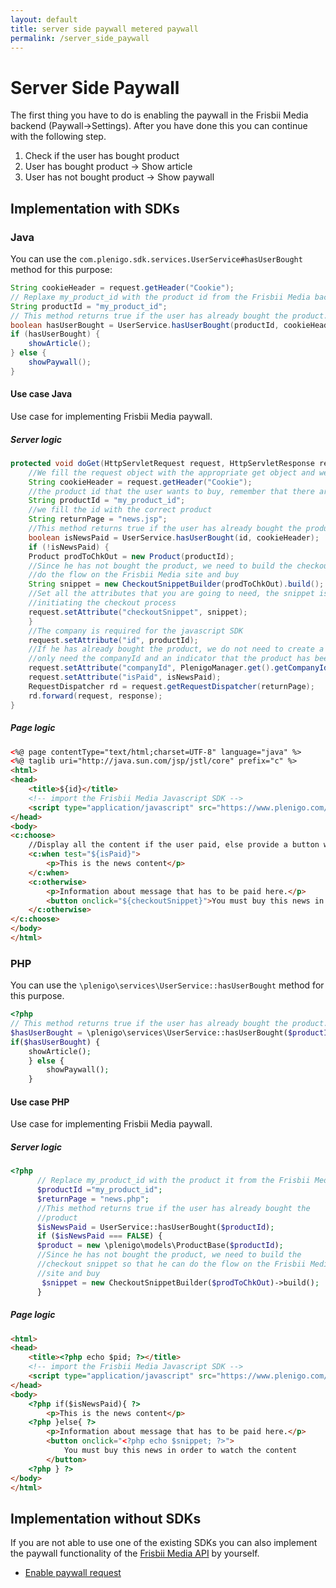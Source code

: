 ```yaml
---
layout: default
title: server side paywall metered paywall
permalink: /server_side_paywall
---
```

# Server Side Paywall

The first thing you have to do is enabling the paywall in the Frisbii Media backend (Paywall->Settings).
After you have done this you can continue with the following step.

1. Check if the user has bought product
2. User has bought product -> Show article
3. User has not bought product -> Show paywall 

## Implementation with SDKs

### Java

You can use the `com.plenigo.sdk.services.UserService#hasUserBought` method for this purpose:
```java
String cookieHeader = request.getHeader("Cookie");
// Replaxe my_product_id with the product id from the Frisbii Media backend
String productId = "my_product_id";
// This method returns true if the user has already bought the product.
boolean hasUserBought = UserService.hasUserBought(productId, cookieHeader);
if (hasUserBought) {
    showArticle();
} else {
    showPaywall();
}
```

#### Use case Java

Use case for implementing Frisbii Media paywall.

##### Server logic

```java
protected void doGet(HttpServletRequest request, HttpServletResponse response) throws ServletException, IOException {
    //We fill the request object with the appropriate get object and we get the Cookie header this way
    String cookieHeader = request.getHeader("Cookie");
    //the product id that the user wants to buy, remember that there are limits for the amount of characters
    String productId = "my_product_id"; 
    //we fill the id with the correct product
    String returnPage = "news.jsp";    
    //This method returns true if the user has already bought the product.
    boolean isNewsPaid = UserService.hasUserBought(id, cookieHeader);
    if (!isNewsPaid) {
    Product prodToChkOut = new Product(productId);
    //Since he has not bought the product, we need to build the checkout snippet so that he can
    //do the flow on the Frisbii Media site and buy
    String snippet = new CheckoutSnippetBuilder(prodToChkOut).build();
    //Set all the attributes that you are going to need, the snippet is a url that opens a dialog
    //initiating the checkout process
    request.setAttribute("checkoutSnippet", snippet);
    }
    //The company is required for the javascript SDK
    request.setAttribute("id", productId);
    //If he has already bought the product, we do not need to create a checkout snippet, we
    //only need the companyId and an indicator that the product has been already paid
    request.setAttribute("companyId", PlenigoManager.get().getCompanyId());
    request.setAttribute("isPaid", isNewsPaid);
    RequestDispatcher rd = request.getRequestDispatcher(returnPage);
    rd.forward(request, response);
}
```

##### Page logic
```html
<%@ page contentType="text/html;charset=UTF-8" language="java" %>
<%@ taglib uri="http://java.sun.com/jsp/jstl/core" prefix="c" %>
<html>
<head>
    <title>${id}</title>
    <!-- import the Frisbii Media Javascript SDK -->
    <script type="application/javascript" src="https://www.plenigo.com/static_resources/javascript/${companyId}/plenigo_sdk.min.js" data-disable-metered="true"></script>
</head>
<body>
<c:choose>
    //Display all the content if the user paid, else provide a button where the user can start the checkout flow
    <c:when test="${isPaid}">
        <p>This is the news content</p>
    </c:when>
    <c:otherwise>
        <p>Information about message that has to be paid here.</p>
        <button onclick="${checkoutSnippet}">You must buy this news in order to watch the content</button>
    </c:otherwise>
</c:choose>
</body>
</html>
```
### PHP

You can use the `\plenigo\services\UserService::hasUserBought` method for this purpose.


```php
<?php
// This method returns true if the user has already bought the product.
$hasUserBought = \plenigo\services\UserService::hasUserBought($productId);
if($hasUserBought) {
    showArticle();
    } else {
        showPaywall();
    }
```


#### Use case PHP

Use case for implementing Frisbii Media paywall.


##### Server logic

```php
<?php
      // Replace my_product_id with the product it from the Frisbii Media backend  
      $productId ="my_product_id";
      $returnPage = "news.php";
      //This method returns true if the user has already bought the
      //product
      $isNewsPaid = UserService::hasUserBought($productId);
      if ($isNewsPaid === FALSE) {
      $product = new \plenigo\models\ProductBase($productId);
      //Since he has not bought the product, we need to build the
      //checkout snippet so that he can do the flow on the Frisbii Media
      //site and buy
       $snippet = new CheckoutSnippetBuilder($prodToChkOut)->build();
      }
```

##### Page logic

```html
<html>
<head>
    <title><?php echo $pid; ?></title>
    <!-- import the Frisbii Media Javascript SDK -->
    <script type="application/javascript" src="https://www.plenigo.com/static_resources/javascript/<?php echo $companyId; ?>/plenigo_sdk.min.js"></script>
</head>
<body>
    <?php if($isNewsPaid){ ?>
        <p>This is the news content</p>
    <?php }else{ ?>
        <p>Information about message that has to be paid here.</p>
        <button onclick="<?php echo $snippet; ?>">
            You must buy this news in order to watch the content
        </button>
    <?php } ?>
</body>
</html>
```
## Implementation without SDKs

If you are not able to use one of the existing SDKs you can also implement the paywall functionality of the [Frisbii Media API](https://api.plenigo.com) by yourself.

* [Enable paywall request](https://api.plenigo.com/#!/paywall/isPaywallEnabled)



